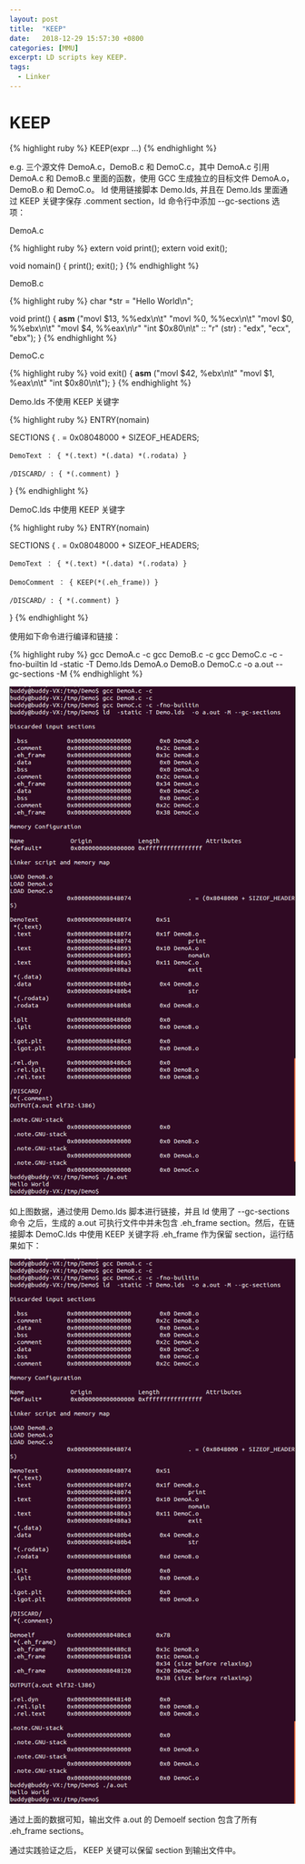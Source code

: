 ```yaml
---
layout: post
title:  "KEEP"
date:   2018-12-29 15:57:30 +0800
categories: [MMU]
excerpt: LD scripts key KEEP.
tags:
  - Linker
---
```


# KEEP

{% highlight ruby %}
KEEP(expr ...)
{% endhighlight %}

e.g. 三个源文件 DemoA.c，DemoB.c 和 DemoC.c，其中 DemoA.c 引用 DemoA.c 和 
DemoB.c 里面的函数，使用 GCC 生成独立的目标文件 DemoA.o，DemoB.o 和 DemoC.o。
ld 使用链接脚本 Demo.lds, 并且在 Demo.lds 里面通过 KEEP 关键字保存 .comment 
section，ld 命令行中添加 --gc-sections 选项：

DemoA.c

{% highlight ruby %}
extern void print();
extern void exit();

void nomain()
{
    print();
    exit();
}
{% endhighlight %}

DemoB.c

{% highlight ruby %}
char *str = "Hello World\n";

void print()
{
    __asm__ ("movl $13, %%edx\n\t"
             "movl %0, %%ecx\n\t"
             "movl $0, %%ebx\n\t"
             "movl $4, %%eax\n\r"
             "int $0x80\n\t"
             :: "r" (str) : "edx", "ecx", "ebx");
}
{% endhighlight %}

DemoC.c

{% highlight ruby %}
void exit()
{
    __asm__ ("movl $42, %ebx\n\t"
             "movl $1, %eax\n\t"
             "int $0x80\n\t");
}
{% endhighlight %}

Demo.lds 不使用 KEEP 关键字

{% highlight ruby %}
ENTRY(nomain)

SECTIONS
{
    . = 0x08048000 + SIZEOF_HEADERS;

    DemoText ： { *(.text) *(.data) *(.rodata) }

    /DISCARD/ : { *(.comment) }
}
{% endhighlight %}

DemoC.lds 中使用 KEEP 关键字

{% highlight ruby %}
ENTRY(nomain)

SECTIONS
{
    . = 0x08048000 + SIZEOF_HEADERS;

    DemoText ： { *(.text) *(.data) *(.rodata) }

    DemoComment ： { KEEP(*(.eh_frame)) }

    /DISCARD/ : { *(.comment) }

}
{% endhighlight %}

使用如下命令进行编译和链接：

{% highlight ruby %}
gcc DemoA.c -c
gcc DemoB.c -c
gcc DemoC.c -c -fno-builtin
ld -static -T Demo.lds DemoA.o DemoB.o DemoC.c -o a.out --gc-sections -M
{% endhighlight %}

![LD](https://raw.githubusercontent.com/EmulateSpace/PictureSet/master/BiscuitOS/kernel/MMU000510.png)

如上图数据，通过使用 Demo.lds 脚本进行链接，并且 ld 使用了 --gc-sections 命令
之后，生成的 a.out 可执行文件中并未包含 .eh_frame section。然后，在链接脚本 
DemoC.lds 中使用 KEEP 关键字将 .eh_frame 作为保留 section，运行结果如下：

![LD](https://raw.githubusercontent.com/EmulateSpace/PictureSet/master/BiscuitOS/kernel/MMU000511.png)

通过上面的数据可知，输出文件 a.out 的 Demoelf section 包含了所有 .eh_frame 
sections。

通过实践验证之后， KEEP 关键可以保留 section 到输出文件中。
